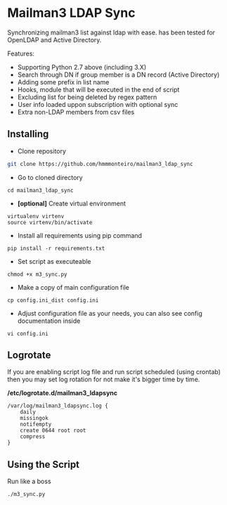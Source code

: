 # Mailman3 LDAP Sync

Synchronizing mailman3 list against ldap with ease. has been tested for OpenLDAP and Active Directory.

Features:
- Supporting Python 2.7 above (including 3.X)
- Search through DN if group member is a DN record (Active Directory)
- Adding some prefix in list name
- Hooks, module that will be executed in the end of script
- Excluding list for being deleted by regex pattern
- User info loaded uppon subscription with optional sync
- Extra non-LDAP members from csv files

## Installing

- Clone repository
```sh
git clone https://github.com/hmmmonteiro/mailman3_ldap_sync
```

- Go to cloned directory
```
cd mailman3_ldap_sync
```

- **[optional]** Create virtual environment
```
virtualenv virtenv
source virtenv/bin/activate
```

- Install all requirements using pip command
```
pip install -r requirements.txt
```

- Set script as executeable
```
chmod +x m3_sync.py
```

- Make a copy of main configuration file
```
cp config.ini_dist config.ini
```

- Adjust configuration file as your needs, you can also see config documentation inside
```
vi config.ini
```

## Logrotate

If you are enabling script log file and run script scheduled (using crontab) then you may set log rotation for not make it's bigger time by time.

**/etc/logrotate.d/mailman3_ldapsync**
```
/var/log/mailman3_ldapsync.log {
    daily
    missingok
    notifempty
    create 0644 root root
    compress
}
```

## Using the Script

Run like a boss
```sh
./m3_sync.py
```
